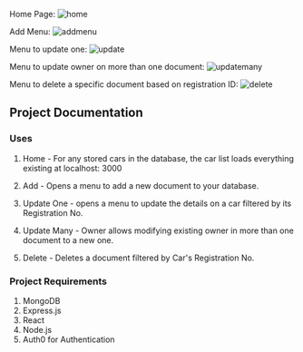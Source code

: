 Home Page:
![home]()

Add Menu:
![addmenu]()

Menu to update one:
![update]()

Menu to update owner on more than one document:
![updatemany]()

Menu to delete a specific document based on registration ID:
![delete]()

## Project Documentation
### Uses

1. Home - For any stored cars in the database, the car list loads everything existing at localhost: 3000

2. Add - Opens a menu to add a new document to your database.

3. Update One - opens a menu to update the details on a car filtered by its Registration No.

4. Update Many - Owner allows modifying existing owner in more than one document to a new one.

5. Delete - Deletes a document filtered by Car's Registration No.

### Project Requirements

1. MongoDB
2. Express.js
3. React
4. Node.js
5. Auth0 for Authentication